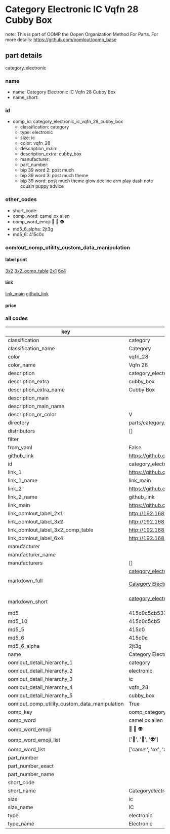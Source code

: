 # Category Electronic IC Vqfn 28 Cubby Box  

note: This is part of OOMP the Oopen Organization Method For Parts. For more details: https://github.com/oomlout/oomp_base

##  part details



category_electronic

### name
* name: Category Electronic IC Vqfn 28 Cubby Box
* name_short: 
### id
* oomp_id: category_electronic_ic_vqfn_28_cubby_box
  * classification: category
  * type: electronic
  * size: ic
  * color: vqfn_28
  * description_main: 
  * description_extra: cubby_box
  * manufacturer: 
  * part_number: 
  * bip 39 word 2: post much
  * bip 39 word 3: post much theme
  * bip 39 word: post much theme glow decline arm play dash note cousin puppy advice

### other_codes
* short_code: 
* oomp_word: camel ox alien
* oomp_word_emoji :camel: :ox: :alien:
* md5_6_alpha: 2jt3g
* md5_6: 415c0c






### oomlout_oomp_utility_custom_data_manipulation
#### label print
[3x2](http://192.168.1.245:1112/?label=oomp%202jt3g)
[3x2_oomp_table](http://192.168.1.107:1112/?label=oomp%202jt3g)
[2x1](http://192.168.1.242:1112/?label=oomp%202jt3g)
[6x4](http://192.168.1.55:1112/?label=oomp%202jt3g)    

#### link

[link_main](https://github.com/oomlout/oomlout_oomp_current_version_messy/tree/main/parts/category_electronic_ic_vqfn_28_cubby_box) [github_link](https://github.com/oomlout/oomlout_oomp_part_src/tree/main/parts/category_electronic_ic_vqfn_28_cubby_box)                             

#### price







### all codes 
| key | value |  
| --- | --- |  
| classification | category |  
| classification_name | Category |  
| color | vqfn_28 |  
| color_name | Vqfn 28 |  
| description | category_electronic |  
| description_extra | cubby_box |  
| description_extra_name | Cubby Box |  
| description_main |  |  
| description_main_name |  |  
| description_or_color | V  |  
| directory | parts/category_electronic_ic_vqfn_28_cubby_box |  
| distributors | [] |  
| filter |  |  
| from_yaml | False |  
| github_link | https://github.com/oomlout/oomlout_oomp_part_src/tree/main/parts/category_electronic_ic_vqfn_28_cubby_box |  
| id | category_electronic_ic_vqfn_28_cubby_box |  
| link_1 | https://github.com/oomlout/oomlout_oomp_current_version_messy/tree/main/parts/category_electronic_ic_vqfn_28_cubby_box |  
| link_1_name | link_main |  
| link_2 | https://github.com/oomlout/oomlout_oomp_part_src/tree/main/parts/category_electronic_ic_vqfn_28_cubby_box |  
| link_2_name | github_link |  
| link_main | https://github.com/oomlout/oomlout_oomp_current_version_messy/tree/main/parts/category_electronic_ic_vqfn_28_cubby_box |  
| link_oomlout_label_2x1 | http://192.168.1.242:1112/?label=oomp%202jt3g |  
| link_oomlout_label_3x2 | http://192.168.1.245:1112/?label=oomp%202jt3g |  
| link_oomlout_label_3x2_oomp_table | http://192.168.1.107:1112/?label=oomp%202jt3g |  
| link_oomlout_label_6x4 | http://192.168.1.55:1112/?label=oomp%202jt3g |  
| manufacturer |  |  
| manufacturer_name |  |  
| manufacturers | [] |  
| markdown_full | [category_electronic_ic_vqfn_28_cubby_box](https://github.com/oomlout/oomlout_oomp_current_version_messy/tree/main/parts/category_electronic_ic_vqfn_28_cubby_box)<br>[](https://github.com/oomlout/oomlout_oomp_current_version_messy/tree/main/parts/category_electronic_ic_vqfn_28_cubby_box)<br>[Category Electronic Ic Vqfn 28 Cubby Box](https://github.com/oomlout/oomlout_oomp_current_version_messy/tree/main/parts/category_electronic_ic_vqfn_28_cubby_box)<br><br> |  
| markdown_short | [category_electronic_ic_vqfn_28_cubby_box](https://github.com/oomlout/oomlout_oomp_current_version_messy/tree/main/parts/category_electronic_ic_vqfn_28_cubby_box)<br><br> |  
| md5 | 415c0c5cb537b4c82e9c763dc0244545 |  
| md5_10 | 415c0c5cb5 |  
| md5_5 | 415c0 |  
| md5_6 | 415c0c |  
| md5_6_alpha | 2jt3g |  
| name | Category Electronic IC Vqfn 28 Cubby Box |  
| oomlout_detail_hierarchy_1 | category |  
| oomlout_detail_hierarchy_2 | electronic |  
| oomlout_detail_hierarchy_3 | ic |  
| oomlout_detail_hierarchy_4 | vqfn_28 |  
| oomlout_detail_hierarchy_5 | cubby_box |  
| oomlout_oomp_utility_custom_data_manipulation | True |  
| oomp_key | oomp_category_electronic_ic_vqfn_28_cubby_box |  
| oomp_word | camel ox alien |  
| oomp_word_emoji | :camel: :ox: :alien: |  
| oomp_word_emoji_list | [':camel:', ':ox:', ':alien:'] |  
| oomp_word_list | ['camel', 'ox', 'alien'] |  
| part_number |  |  
| part_number_exact |  |  
| part_number_name |  |  
| short_code |  |  
| short_name | Categoryelectronic |  
| size | ic |  
| size_name | IC |  
| type | electronic |  
| type_name | Electronic |  
